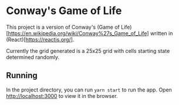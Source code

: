 # Conway's Game of Life

This project is a version of Conway's (Game of Life)[https://en.wikipedia.org/wiki/Conway%27s_Game_of_Life] written in (React)[https://reactjs.org/].

Currently the grid generated is a 25x25 grid with cells starting state determined randomly.

## Running

In the project directory, you can run `yarn start` to run the app.
Open [http://localhost:3000](http://localhost:3000) to view it in the browser.
